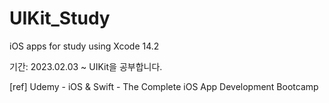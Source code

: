 # UIKit_Study
iOS apps for study using Xcode 14.2   

기간: 2023.02.03 ~ 
UIKit을 공부합니다.


  
[ref] Udemy - iOS & Swift - The Complete iOS App Development Bootcamp
